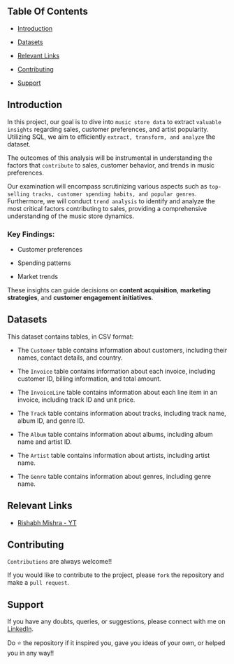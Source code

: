 ## Table Of Contents
  - [Introduction](#introduction)

  - [Datasets](#datasets)

  - [Relevant Links](#relevant-links)

  - [Contributing](#contributing)

  - [Support](#support)


## Introduction

In this project, our goal is to dive into `music store data` to extract `valuable insights` regarding sales, customer preferences, and artist popularity. Utilizing SQL, we aim to efficiently `extract, transform, and analyze` the dataset. 

The outcomes of this analysis will be instrumental in understanding the factors that `contribute` to sales, customer behavior, and trends in music preferences.

Our examination will encompass scrutinizing various aspects such as `top-selling tracks, customer spending habits, and popular genres`. Furthermore, we will conduct `trend analysis` to identify and analyze the most critical factors contributing to sales, providing a comprehensive understanding of the music store dynamics.

### Key Findings:

- Customer preferences

- Spending patterns

- Market trends

These insights can guide decisions on **content acquisition**, **marketing strategies**, and **customer engagement initiatives**.

## Datasets

This dataset contains tables, in CSV format:

- The `Customer` table contains information about customers, including their names, contact details, and country.

- The `Invoice` table contains information about each invoice, including customer ID, billing information, and total amount.

- The `InvoiceLine` table contains information about each line item in an invoice, including track ID and unit price.

- The `Track` table contains information about tracks, including track name, album ID, and genre ID.

- The `Album` table contains information about albums, including album name and artist ID.

- The `Artist` table contains information about artists, including artist name.

- The `Genre` table contains information about genres, including genre name.

## Relevant Links

- [Rishabh Mishra - YT](https://www.youtube.com/watch?v=VFIuIjswMKM&t=2326s)

## Contributing

`Contributions` are always welcome!!

If you would like to contribute to the project, please `fork` the repository and make a `pull request`.

## Support

If you have any doubts, queries, or suggestions, please connect with me on [LinkedIn](www.linkedin.com/in/ankit-singh-423957110).

Do ⭐ the repository if it inspired you, gave you ideas of your own, or helped you in any way!!
